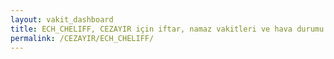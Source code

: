 ```yaml
---
layout: vakit_dashboard
title: ECH_CHELIFF, CEZAYIR için iftar, namaz vakitleri ve hava durumu - ilçe/eyalet seç
permalink: /CEZAYIR/ECH_CHELIFF/
---
```


<script type="text/javascript">
  var GLOBAL_COUNTRY = 'CEZAYIR';
  var GLOBAL_CITY = 'ECH_CHELIFF';
  var GLOBAL_STATE = '';
  var lat = 72;
  var lon = 21;
</script>
